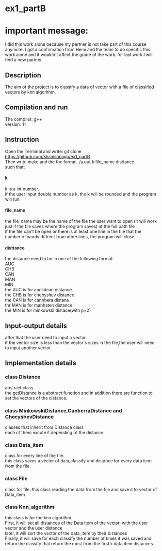 # ex1_partB
# important message:
I did this work alone because my partner is not take part of this course anymore. I got a confirmation from Hemi and the team to do specific this work alone and it wouldn't affect the grade of the work. for last work I will find a new partner.

## Description
The aim of the project is to classify a data of vector with a file of classified vectors by knn algorithm.

## Compilation and run
The compiler: g++</br>
version: 11

## Instruction
Open the Terminal and write: git clone https://github.com/shanisapago/ex1_partB </br>
Then write make and the the format ./a.out k file_name disttance </br>
such that: </br>
#### k
k is a int number. </br>
if the user input double number as k, the k will be rounded and the program will run </br>
#### file_name
the file_name may be the name of the file the user want to open (it will work just if the file saves where the program saves) ot the full path file </br>
if the file can't be open or there is at least one line in the file that the number of words diffrent from other lines, the program will close </br>
#### disttance
the distance need to be in one of the following format:</br>
AUC </br>
CHB </br>
CAN </br>
MAN </br>
MIN </br>
the AUC is for auclidean distance </br>
the CHB is for chebyshev distance </br>
the CAN is for cannbera distane </br>
thr MAN is for manhaten distance </br>
the MIN is for minkowski distace(with p=2) </br>

## Input-output details
after that the user need to input a vector.</br>
if the vector size is less than the vector's sizes in the file,the user will need to input another vector.</br>

## Implementation details
### class Distance
abstract class.</br>
the getDistance is a abstract function and in addition there are function to set the vectors of the distance.</br>
### class MinkowskiDistance,CanberraDistance and ChecyshevDistance
classes that inherit from Distance class</br>
each of them excute it depending of the distance.</br>
### class Data_item
class for every line of the file.</br>
this class saves a vector of data,classify and distance for every data item from the file.</br>
### class File
class for file. this class reading the data from the file and save it to vector of Data_item</br>
### class Knn_algorithm
this class is for the knn algorithm.</br>
First, it will set all distances of the Data item of the vector, with the user vector and the user distance</br>
later, it will sort the vector of the data_item by their distances</br>
Finally, it will save for each classify the number of times it was saved and return the classify that return the most from the first k data item distances</br>




